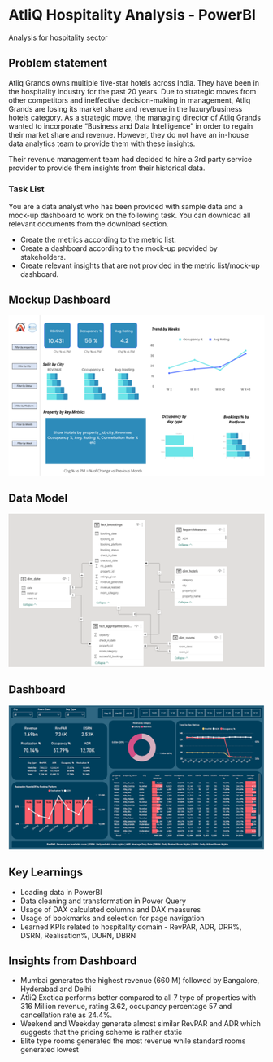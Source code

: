 # AtliQ Hospitality Analysis - PowerBI
Analysis for hospitality sector


## Problem statement

Atliq Grands owns multiple five-star hotels across India. They have been in the hospitality industry for the past 20 years. Due to strategic moves from other competitors and ineffective decision-making in management, Atliq Grands are losing its market share and revenue in the luxury/business hotels category. As a strategic move, the managing director of Atliq Grands wanted to incorporate “Business and Data Intelligence” in order to regain their market share and revenue. However, they do not have an in-house data analytics team to provide them with these insights.

Their revenue management team had decided to hire a 3rd party service provider to provide them insights from their historical data.

### Task List

You are a data analyst who has been provided with sample data and a mock-up dashboard to work on the following task. You can download all relevant documents from the download section.

- Create the metrics according to the metric list. 
- Create a dashboard according to the mock-up provided by stakeholders. 
- Create relevant insights that are not provided in the metric list/mock-up dashboard.

## Mockup Dashboard
<p align="center">
    <img src="https://github.com/abharshahic/pbi_hotels_hospitality/blob/main/res/meta/mock%20up%20dashboard_atliq%20grands.png" width="600">
</p>

## Data Model
<p align="center">
    <img src="https://github.com/abharshahic/pbi_hotels_hospitality/blob/main/res/hospitality_data_model.png" width="600">
</p>

## Dashboard
<p align="center">
    <img src="https://github.com/abharshahic/pbi_hotels_hospitality/blob/main/hospitality_dashboard.png" width="600">
</p>

## Key Learnings
- Loading data in PowerBI
- Data cleaning and transformation in Power Query
- Usage of DAX calculated columns and DAX measures
- Usage of bookmarks and selection for page navigation
- Learned KPIs related to hospitality domain - RevPAR, ADR, DRR%, DSRN, Realisation%, DURN, DBRN

## Insights from Dashboard
- Mumbai generates the highest revenue (660 M) followed by Bangalore, Hyderabad and Delhi
- AtliQ Exotica performs better compared to all 7 type of properties with 316 Million revenue, rating 3.62, occupancy percentage 57 and cancellation rate as 24.4%.
- Weekend and Weekday generate almost similar RevPAR and ADR which suggests that the pricing scheme is rather static  
- Elite type rooms generated the most revenue while standard rooms generated lowest